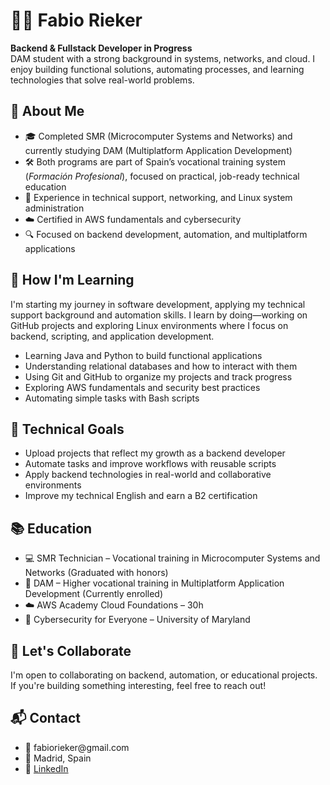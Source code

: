 <!DOCTYPE html>
<html lang="en">
<head>
  <meta charset="UTF-8">
  <title>Fabio Rieker – Backend & Fullstack Developer in Progress</title>
</head>
<body>

  <h1>👨‍💻 Fabio Rieker</h1>
  <p><strong>Backend & Fullstack Developer in Progress</strong><br>
  DAM student with a strong background in systems, networks, and cloud. I enjoy building functional solutions, automating processes, and learning technologies that solve real-world problems.</p>

  <section>
    <h2>🧭 About Me</h2>
    <ul>
      <li>🎓 Completed SMR (Microcomputer Systems and Networks) and currently studying DAM (Multiplatform Application Development)</li>
      <li>🛠 Both programs are part of Spain’s vocational training system (<em>Formación Profesional</em>), focused on practical, job-ready technical education</li>
      <li>🐧 Experience in technical support, networking, and Linux system administration</li>
      <li>☁️ Certified in AWS fundamentals and cybersecurity</li>
      <li>🔍 Focused on backend development, automation, and multiplatform applications</li>
    </ul>
  </section>

  <section>
    <h2>🧪 How I'm Learning</h2>
    <p>I'm starting my journey in software development, applying my technical support background and automation skills. I learn by doing—working on GitHub projects and exploring Linux environments where I focus on backend, scripting, and application development.</p>
    <ul>
      <li>Learning Java and Python to build functional applications</li>
      <li>Understanding relational databases and how to interact with them</li>
      <li>Using Git and GitHub to organize my projects and track progress</li>
      <li>Exploring AWS fundamentals and security best practices</li>
      <li>Automating simple tasks with Bash scripts</li>
    </ul>
  </section>

  <section>
    <h2>🎯 Technical Goals</h2>
    <ul>
      <li>Upload projects that reflect my growth as a backend developer</li>
      <li>Automate tasks and improve workflows with reusable scripts</li>
      <li>Apply backend technologies in real-world and collaborative environments</li>
      <li>Improve my technical English and earn a B2 certification</li>
    </ul>
  </section>

  <section>
    <h2>📚 Education</h2>
    <ul>
      <li>💻 SMR Technician – Vocational training in Microcomputer Systems and Networks (Graduated with honors)</li>
      <li>📱 DAM – Higher vocational training in Multiplatform Application Development (Currently enrolled)</li>
      <li>☁️ AWS Academy Cloud Foundations – 30h</li>
      <li>🔐 Cybersecurity for Everyone – University of Maryland</li>
    </ul>
  </section>

  <section>
    <h2>🤝 Let's Collaborate</h2>
    <p>I'm open to collaborating on backend, automation, or educational projects. If you're building something interesting, feel free to reach out!</p>
  </section>

  <section>
    <h2>📬 Contact</h2>
    <ul>
      <li>📧 fabiorieker@gmail.com</li>
      <li>📍 Madrid, Spain</li>
      <li>🔗 <a href="[https://www.linkedin.com](https://www.linkedin.com/feed/)">LinkedIn</a> </li>
    </ul>
  </section>

</body>
</html>
